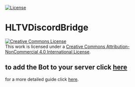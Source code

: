 [![License](https://i.creativecommons.org/l/by-nc/4.0/88x31.png)](http://creativecommons.org/licenses/by-nc/4.0/)
# HLTVDiscordBridge
<a rel="license" href="http://creativecommons.org/licenses/by-nc/4.0/"><img alt="Creative Commons License" style="border-width:0" src="https://i.creativecommons.org/l/by-nc/4.0/88x31.png" /></a><br />This work is licensed under a <a rel="license" href="http://creativecommons.org/licenses/by-nc/4.0/">Creative Commons Attribution-NonCommercial 4.0 International License</a>.
## to add the Bot to your server click [here](https://discord.com/api/oauth2/authorize?client_id=807182830752628766&permissions=1073785936&scope=bot)

for a more detailed guide click [here](https://github.com/Zsunamy/HLTVDiscordBridge/wiki).
